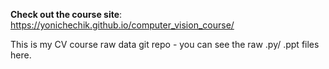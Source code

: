 
**Check out the course site**: https://yonichechik.github.io/computer_vision_course/

This is my CV course raw data git repo - you can see the raw .py/ .ppt files here.
